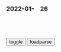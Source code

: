 ### 2022-01-　26

```note
```

<table id="tbc" style="white-space:pre-wrap">
</table>
<button onclick="toggleb()">toggle</button>
<button onclick="loadparse()">loadparse</button>
<br>
<!-- 🌸<br>🍅-　-🍑<hr>🍀 -->
<pre>
<textarea rows="30" cols="100" style="display: none" id="tar">

<font size="2"><b>
集结号：谷子地是高手，这把枪部队没人认识，他却一眼叫出名字！,影视,战争片,好看视频</b></font><br>
https://haokan.baidu.com/v?vid=9527363148213692403&sfrom=baidu-feed

<font size="1" style="color:#DCDCDC"><b>2022/2/9 上午10:37:49</b></font><br>

<font size="2"><b>
集结号：大叔来部队偷衣服，谁知大叔是炮兵，竟帮部队大忙,影视,战争片,好看视频</b></font><br>
https://haokan.baidu.com/v?vid=6332227274668275832&sfrom=baidu-feed

死也不能白死，烈属一家补七百斤小米，失踪呢，只给补二百斤。

<font size="1" style="color:#DCDCDC"><b>2022/1/25 下午11:07:50</b></font><br>

<font size="2"><b>
为什么大家都反感h服圈？看看梁宏达对此的解释，一针见血</b></font><br>
https://mbd.baidu.com/newspage/data/landingsuper?context=%7B%22nid%22%3A%22news_9588196514562613314%22%7D&n_type=-1&p_from=-1

而且现在的年轻人，穿h服大部分都是注重形式，而非内容，只是他们哗众取宠的一种方式罢了。

<font size="1" style="color:#DCDCDC"><b>2022/1/25 下午10:52:46</b></font><br>

<font size="2"><b>
豆瓣8.8！男生身上也存在性别歧视？只是想按照自己的想法过活，却被所有人说这是错的…_阿满</b></font><br>
https://www.sohu.com/a/363019777_100180234

我的故事说来话长

<font size="1" style="color:#DCDCDC"><b>2022/1/25 下午10:30:23</b></font><br>

<font size="2"><b>
黑人真的反对种族歧视？实际上他们只是反对自己被歧视</b></font><br>
https://view.inews.qq.com/a/20200922A0CDVR00

该男子最为无耻的一句话是：“因为我是美国人，而你是zg人，所以我想怎么骂你就怎么骂你。”

<font size="1" style="color:#DCDCDC"><b>2022/1/25 下午10:31:50</b></font><br>

<font size="2"><b>
黑人: 我们不反对种族歧视，我们只反对自己被歧视_哔哩哔哩_bilibili</b></font><br>
https://www.bilibili.com/video/av243687229

他们可能不同意这牌子，但他们不会过于激动。

所以你意思是说黑人生命不重要咯？
弹幕：要么就是理解能力有问题，要么就是故意找茬
弹幕：应该让个黑人拿试一下
弹幕：嗨猩猩没有进化完全
弹幕：黑人真是太无理取闹
弹幕：这个哥们儿挺好的
弹幕：美国的反右扩大化

没错，但你不能在这边说。你这样会被人打的，快点走吧，老兄。老兄，我只是告诉你，快离开这里吧。你肯定会惹上麻烦的，不能乱说。我只是劝告你。快点走，不然真的会。告诉过你了，老兄。快点卷纸走人吧，老兄。这太疯狂了，告诉过你了。

当我举起，所有人生命很重要的牌子，黑人非常情绪化。

<font size="1" style="color:#DCDCDC"><b>2022/1/25 下午10:15:12</b></font><br>

<font size="2"><b>
黑人想不被歧视，就拿出你的实力,搞笑,恶搞整蛊,好看视频</b></font><br>
https://haokan.baidu.com/v?vid=1377621453519237964&sfrom=baidu-feed

<font size="1" style="color:#DCDCDC"><b>2022/1/25 下午10:33:24</b></font><br>

<font size="2"><b>
【一点资讯】1936年柏林奥运会上希特勒说“我们不能不要脸”是真的吗？ www.yidianzixun.com</b></font><br>
http://www.yidianzixun.com/article/0KQOH4e1

储安平说：““几十万条粗壮的胳膊，像铁一样直的平伸着，没有一点颤动，没有一点下斜”——为什么没有，因为德国人都知道下斜的结果是什么？

<font size="1" style="color:#DCDCDC"><b>2022/1/25 下午10:39:50</b></font><br>

<font size="2"><b>
二战纳粹德国：将400名黑人混血儿强制节育，对黄种人又有多残忍_犹太人_希特勒_日本</b></font><br>
https://www.sohu.com/a/514975369_819718

希特勒在《我的奋斗》一书中直接表达了对黄种人的厌恶之情———他说：

“亚洲人都是黄皮的恶魔，贪婪且奸诈。”
对于日本人，希特勒给出的定位是“可以利用的劣等m族”。

这种说法只在《我的奋斗》第一版中出现过，在后续版本中就被删改了。

<font size="1" style="color:#DCDCDC"><b>2022/1/25 下午10:04:48</b></font><br>

<font size="2"><b>
“小恶魔”怒斥迪士尼白雪公主真人电影：标榜进步实则是“倒退”</b></font><br>
https://mbd.baidu.com/newspage/data/landingsuper?context=%7B%22nid%22%3A%22news_9567653166392496391%22%7D&n_type=-1&p_from=-1

丁拉基称，“（我）没有冒犯任何人的意思，但是当他们非常自豪地选一个拉丁裔女演员扮演白雪公主时，我还是挺吃惊的。可你们到头来还是在讲‘白雪公主和七个小矮人’的故事啊，站在旁观者的角度看看你们在做什么。反正这个对我来说毫无意义。”

丁拉基继续喊话片方：“你们在某个方面是进步了，但是你们还在拍那个该死的倒退的讲七个小矮人一起住在山洞里的故事，这特么是在干嘛？”

<font size="1" style="color:#DCDCDC"><b>2022/1/25 下午9:06:54</b></font><br>

<font size="2"><b>
美军又想挑事，F-35战机却在南部海域坠毁，俄媒：外部干扰所致</b></font><br>
https://mbd.baidu.com/newspage/data/landingsuper?context=%7B%22nid%22%3A%22news_10480933328765342120%22%7D&n_type=-1&p_from=-1

b字起名择日解签塔罗
无中生有，我不清楚。但是e媒这种捧杀人的软刀子手段，可谓用的炉火纯青啊。要担心啊。

y柳之杨
e媒别有用心，不可不警惕！

t妙珍05f
eg人说是被外界“神秘＂电子战系统干挠所致。 什么意思？明眼人看得出来，这是指谁？ 嫁祸于人？还是“递刀子＂？

<font size="1" style="color:#DCDCDC"><b>2022/1/25 下午8:50:47</b></font><br>

<font size="2"><b>
最后的王爷：伪满皇帝给王爷下旨，王爷霸气回应：凭什么给我下旨,影视,历史片,好看视频</b></font><br>
https://haokan.baidu.com/v?vid=4333186633680251301&sfrom=baidu-feed

鞍前马后的却是我们这些h人。

<font size="1" style="color:#DCDCDC"><b>2022/1/25 下午5:05:44</b></font><br>

<font size="2"><b>
影视：周z理辛苦和饺子馅，怎料mz席直接撒半碗辣椒，精彩了！,影视,战争片,好看视频</b></font><br>
https://haokan.baidu.com/v?vid=5212215161952450415&sfrom=baidu-feed

<font size="1" style="color:#DCDCDC"><b>2022/1/25 下午5:14:04</b></font><br>

<font size="2"><b>
z南海的年夜饭：mz席吃剩菜、zz理喝稀饭、邓公亲自下厨_网易订阅</b></font><br>
https://www.163.com/dy/article/GUH3D5F10540MHS6.html

<font size="1" style="color:#DCDCDC"><b>2022/1/25 下午5:13:24</b></font><br>

<font size="2"><b>
揭秘：张子善手指全是竹签，临死时指甲是黑色，越狱后回归组织,历史,zg历史,好看视频</b></font><br>
https://haokan.baidu.com/v?vid=12353965720017642640&sfrom=baidu-feed

x长娥太美
青山常在，子善长存

z腾亮颖17
野火烧不尽，春风吹又生，

m懂宇宙HYDvt
这是给群自善洗白的吗？

d橘黄
啥意思啊，是不是要给张子善平反？

<font size="1" style="color:#DCDCDC"><b>2022/1/25 下午4:53:01</b></font><br>

<font size="2"><b>
这是什么“神仙”年画？冬奥来了！</b></font><br>
https://mbd.baidu.com/newspage/data/landingsuper?context=%7B%22nid%22%3A%22news_9208806797617650284%22%7D&n_type=-1&p_from=-1

https://pics7.baidu.com/feed/a08b87d6277f9e2f92183084bdca212db999f315.jpeg?token=f0bcdaebe3807422213b3f5bdd12198a.jpg

<font size="1" style="color:#DCDCDC"><b>2022/1/25 下午4:47:38</b></font><br>

未来地球变成一片炼狱，为了活着，人类反而“进化”成了白骨模样
https://mbd.baidu.com/newspage/data/videolanding?nid=sv_9058849209775008294&sourceFrom=pc_feedlist

<font size="1" style="color:#DCDCDC">2022-04-26</font>

<font size="2"><b>
人类灭绝20年后会怎样？只见一堆白骨开飞机，最后结局却让人泪目,社会,奇闻轶事,好看视频</b></font><br>
https://haokan.baidu.com/v?vid=9973095515193232601&sfrom=baidu-feed

All combat units lost.
The war is over.
全部战斗单元丧失，战争结束。

另外一边两只丹顶鹤踩着炮管翩翩起舞，梅花鹿也走进了破败的城市。地球迟早会再次焕发生机，而人类则永远消失在了历史的长河里。

<font size="1" style="color:#DCDCDC"><b>2022/1/25 下午4:38:46</b></font><br>

<font size="2"><b>
一九四二：河南灾情严重，官员还贪腐盛行，蒋介石彻底被激怒了,影视,战争片,好看视频</b></font><br>
https://haokan.baidu.com/v?vid=1390023189091209320&sfrom=baidu-feed

这次我要关一批，杀一批。

<font size="1" style="color:#DCDCDC"><b>2022/1/25 下午4:15:50</b></font><br>

<font size="2"><b>
王朝：雍正借宿遭人暗算，谁知李卫一桶洗脚水，直接拯救四爷小命,影视,历史片,好看视频</b></font><br>
https://haokan.baidu.com/v?vid=1914396803897619498&sfrom=baidu-feed

庄主的老太爷是士绅，他姐夫又是现任g，当然不用交税纳粮了。

<font size="1" style="color:#DCDCDC"><b>2022/1/25 下午4:06:10</b></font><br>

<font size="2"><b>
将美国急救体系“系统性失败”描述称“暖心故事”，美国媒体报道翻车</b></font><br>
https://mbd.baidu.com/newspage/data/landingsuper?context=%7B%22nid%22%3A%22news_8944378954051296788%22%7D&n_type=-1&p_from=-1

<font size="1" style="color:#DCDCDC"><b>2022/1/25 下午3:59:40</b></font><br>

<font size="2"><b>
b基纳法索j方宣布解除总统职务，zg大使馆提醒加强安全防范</b></font><br>
https://mbd.baidu.com/newspage/data/landingsuper?context=%7B%22nid%22%3A%22news_9537847257265116933%22%7D&n_type=-1&p_from=-1

<font size="1" style="color:#DCDCDC"><b>2022/1/25 下午3:28:21</b></font><br>

<font size="2"><b>
新三国：曹丕潜龙飞九天，承继帝位大汉落幕！这段看了三遍,影视,历史片,好看视频</b></font><br>
https://haokan.baidu.com/v?vid=6657658799015942775&sfrom=baidu-feed

陛下休要糊涂，乾坤流转，万象更新，此乃天道也。岂是一介庸君所能阻挡。

<font size="1" style="color:#DCDCDC"><b>2022/1/25 下午3:25:00</b></font><br>

<font size="2"><b>
大明：皇上让守城将士放行，将士却把皇上当狗，当场踩断腿,影视,历史片,好看视频</b></font><br>
https://haokan.baidu.com/v?vid=14352993724764712825&sfrom=baidu-feed

<font size="1" style="color:#DCDCDC"><b>2022/1/25 下午3:21:20</b></font><br>

<font size="2"><b>
借疫情等挑动网m对立引发网b？整治！</b></font><br>
https://mbd.baidu.com/newspage/data/landingsuper?context=%7B%22nid%22%3A%22news_10717676873980492200%22%7D&n_type=-1&p_from=-1

<font size="1" style="color:#DCDCDC"><b>2022/1/25 下午3:14:08</b></font><br>

<font size="2"><b>
一个绝对m主的g度，每个人如同商品，差评多了就被销毁,搞笑,恶搞整蛊,好看视频</b></font><br>
https://haokan.baidu.com/v?vid=17624949445264908499&sfrom=baidu-feed

小艾轻松侵入他们的网络，并推送了很多利好消息。
向网络发送两千万条留言。

如果有人去查证呢？
别担心，他们不会。

小艾又捏造出一段视频，把小黑塑造成退役老兵兼爱狗人士。mz受此影响，开始疯狂点赞。

mz可以恶搞，可以质疑，可以批判。
砖z必须严厉，必须赞颂，必须服从。

<font size="1" style="color:#DCDCDC"><b>2022/1/25 下午2:45:23</b></font><br>

<font size="2"><b>
美媒质问zg：“为什么不庆祝武hf城两周年？” 翻车</b></font><br>
https://mbd.baidu.com/newspage/data/landingsuper?context=%7B%22nid%22%3A%22news_9547850717054404396%22%7D&n_type=-1&p_from=-1

d古龙兰9h
看到美媒二字就反感！ 不用看文章、就知道胡说八道、或者造谣、或者搬弄是非、…… 总之: 美媒=造谣+胡说+横行八道。 😄😄😄😄

<font size="1" style="color:#DCDCDC"><b>2022/1/25 下午2:41:43</b></font><br>

<font size="2"><b>
新三国：曹丕称帝大h亡了，刘备：h室不在，功名大业又有何用？,影视,历史片,好看视频</b></font><br>
https://haokan.baidu.com/v?vid=11960135151265402452&sfrom=baidu-feed

k尽甘来V
多读读书，别被电视蒙蔽了

<font size="1" style="color:#DCDCDC"><b>2022/1/25 下午3:02:39</b></font><br>

<font size="2"><b>
运送油脂罪，你听说过吗，脑洞短片《此路不通》,文化,广告设计,好看视频</b></font><br>
https://haokan.baidu.com/v?vid=12506741841733913734&sfrom=baidu-feed

y鹤艳吟
你替泰g广告说话，得了多少好处

美好相敬如宾
泰语有点像壮族话啊，竟然能听得懂一点😂😂😂😂

潘少夫
同宗异流！一个祖先，所以最基本的 日常语基本上一样，算是一个民族！

love丿喵喵
泰g一大半人口是壮族人

<font size="1" style="color:#DCDCDC"><b>2022/1/25 下午2:03:18</b></font><br>

<font size="2"><b>
“只要你在的街道没有封闭起来 你就可以回来” 网友瞬间破防了</b></font><br>
https://mbd.baidu.com/newspage/data/landingsuper?context=%7B%22nid%22%3A%22news_9299555913226331707%22%7D&n_type=-1&p_from=-1

vz你的伤口
   真的破防了，作为北方人的我~唉！人家发达是有原因的！哪像我们：就会拉横幅！恶意返乡！

武hVS上海
别那么容易就破防泪奔泪目好吗 羡慕是真羡慕 发达地区自然有它发达的道理 不像某省某市

l小白123
我在天津，现在天津疫情没事了，出天津居然需要离津证明，还必须有接收证明，老家不给开接收证明，我也是无语了

l小白123
主要我在宁河这边一点事没有

h景时代园林
经济靠前也是有原因的

w友007CN
你以为呢，封小区的多的是。主要是什么呢？看史记

z蓝的天空空JOJO
你知道的太多了

<font size="1" style="color:#DCDCDC"><b>2022/1/25 下午2:08:57</b></font><br>

<font size="2"><b>
一九四二：灾m刚到陕西，没想到被当b的堵路，还开枪威胁往回走,影视,战争片,好看视频</b></font><br>
https://haokan.baidu.com/v?vid=13874594842233685351&sfrom=baidu-feed

<font size="1" style="color:#DCDCDC"><b>2022/1/25 下午2:23:13</b></font><br>

<font size="2"><b>
战g：孙膑的辨别刺客之法，刺客到死都想不明白，自己怎么暴露的,影视,历史片,好看视频</b></font><br>
https://haokan.baidu.com/v?vid=15852792461771715249&sfrom=baidu-feed

大灾之后，恐灾m入城闹事，四城一直紧闭，城内只出不进。

必是随这批灾m进入都城。
　这数百人好办，还都在城郭施粥，待我连夜把他们杀光。

查刺客不假，此计更可查出藏于我g透露消息的奸细。

<font size="1" style="color:#DCDCDC"><b>2022/1/27 下午2:19:27</b></font><br>

<font size="2"><b>
1942：灾m问j察怎么才能证明我们是灾m？经典一问一答,影视,战争片,好看视频</b></font><br>
https://haokan.baidu.com/v?vid=9638298459784611272&sfrom=baidu-feed

第一战区z治部和洛阳市z府联合公告，
为了严防奸细和整顿市容，非洛阳市m一律不准进城。

死了好，少受罪，早死早托生。再托生，千万别托生到这了。

<font size="1" style="color:#DCDCDC"><b>2022/1/26 下午1:34:19</b></font><br>

<font size="2"><b>
那些只知道半句的古诗词，前人田地后人收下句是什么？道理很实在</b></font><br>
https://baijiahao.baidu.com/s?id=1688392234968276773&wfr=spider&for=pc

曹松的《己亥岁二首》中的一首：

泽国江山入战图，生民何计乐樵苏。凭君莫话封侯事，一将功成万骨枯。

范仲淹已经创作了这类句式，在他的《书扇示门人》中，是这样写的：

一派青山景色幽，前人田地后人收。后人收得休欢喜，还有收人在后头。

<font size="1" style="color:#DCDCDC"><b>2022/1/25 下午1:46:44</b></font><br>

<font size="2"><b>
一定别惹爆破工程师，因为他们有仇必“爆”，分分钟就开炸,搞笑,吐槽视频,好看视频</b></font><br>
https://haokan.baidu.com/v?vid=8595302199180023528&sfrom=baidu-feed

<font size="1" style="color:#DCDCDC"><b>2022/1/25 下午1:28:00</b></font><br>

<font size="2"><b>
这部经典武侠动作电影，明星太多，连张学友都只能演一个配角,影视,武侠片,好看视频</b></font><br>
https://haokan.baidu.com/v?vid=11978692816730800372&sfrom=baidu-feed

笑傲江湖，沧海一声笑。

<font size="1" style="color:#DCDCDC"><b>2022/1/25 上午11:16:08</b></font><br>

<font size="2"><b>
爱尔兰被告知：e罗斯要在自家附近军演！</b></font><br>
https://mbd.baidu.com/newspage/data/landingsuper?context=%7B%22nid%22%3A%22news_9663731507490644976%22%7D&n_type=-1&p_from=-1

<font size="1" style="color:#DCDCDC"><b>2022/1/25 上午11:12:33</b></font><br>

<font size="2"><b>
难挽败局！联合g63：19通过决议，要求e归还领土，zg也帮不了,军事,环球军事,好看视频</b></font><br>
https://haokan.baidu.com/v?vid=4953657683750529896&sfrom=baidu-feed

c乐戎4L
克里米亚是eg支持公投独立，外蒙古也是在苏联的支持下公投出去的。
　winheroant
　性质不一样，公投回归祖g可以！公投分裂gj就不行！！

g公子2世
笑死，别人就是历史遗留问题，自己就是自古以为，举个例子吧，大陆本来就是你哥哥的，弟弟后来抢了还剩唯一的，从来都没占领过却说以前就是我的，可是那地方住的都是哥哥的人

ncj
美g现在正在以同样的手段分离t湾

p初曼050
当年车臣也是全mg决通过独立。

h边臭石头
不讲正义和原则，为了利益魔鬼都可以投靠，最终会被全世界孤立和唾弃！

<font size="1" style="color:#DCDCDC"><b>2022/1/25 上午10:50:09</b></font><br>

<font size="2"><b>
《史记》中记载“贪如狼，狠如羊”，为什么说“狠如羊”？</b></font><br>
https://baijiahao.baidu.com/s?id=1686676401833833529&wfr=spider&for=pc

《史记·项羽本纪》中记载：猛如虎，狠如羊，贪如狼，强不可使者，皆斩之。

<font size="1" style="color:#DCDCDC"><b>2022/1/25 上午10:45:16</b></font><br>

<font size="2"><b>
新三国：陆逊有先见之明，知道东吴将士们有去无回，出面阻拦,影视,历史片,好看视频</b></font><br>
https://haokan.baidu.com/v?vid=558838266516285989&sfrom=baidu-feed

东吴的儿郎们啊，你们好惨啊。真是送羊入虎口，抱薪救大火啊。今日送君去，不得见君还。惨啊，惨啊。

主公啊，给东吴的老人们，留几个儿郎吧。给东吴的女人们留几个丈夫吧。

盲人骑瞎马，夜半临深渊。我东吴大好江山，无救了。

<font size="1" style="color:#DCDCDC"><b>2022/1/25 上午10:28:24</b></font><br>

<font size="2"><b>
被突然全网下架的动画，好在我保留了资源，足以让男观众陷入狂欢,动漫,动漫综合,好看视频</b></font><br>
https://haokan.baidu.com/v?vid=9711716708903560751&sfrom=baidu-feed

骷髅13—女王蜂

<font size="1" style="color:#DCDCDC"><b>2022/1/25 上午10:20:11</b></font><br>

</textarea>
</pre>
<!-- 🍀<br>🍑-　-🍅<hr>🌸 -->

```tip
```

<script src="https://cdn.jsdelivr.net/npm/jquery@3.5.1/dist/jquery.min.js"></script>

<link rel="stylesheet" href="https://cdn.jsdelivr.net/gh/fancyapps/fancybox@3.5.7/dist/jquery.fancybox.min.css" />
<script src="https://cdn.jsdelivr.net/gh/fancyapps/fancybox@3.5.7/dist/jquery.fancybox.min.js"></script>

<script type="text/javascript">

var __urlRegex = /(\b(https?|ftp|file):\/\/[-A-Z0-9+&@#\/%?=~_|!:,.;]*[-A-Z0-9+&@#\/%=~_|])/ig;
var __imgRegex = /\.(?:jpe?g|gif|png|webp)$/i;

loadparse();

function parseURL($string){

    var exp = __urlRegex;
    return $string.replace(exp,function(match){
            __imgRegex.lastIndex=0;
            if(__imgRegex.test(match)){
                return '<a data-fancybox="gallery" href="' + match.replace("/p=700", "")
                 + '"><img src="' + match.replace("/p=700", "/p=160x200")+'" width="64"></a>';
            }
            else{
                return '<a href="' + match + '" target="_blank">' + match + '</a>';
            }
        }
    );
}

function loadparse() {
  tbc.innerHTML = parseURL(tar.value);
}

function toggleb() {
  var x = document.getElementById("tar");
  if (x.style.display === "none") {
    x.style.display = "";
  } else {
    x.style.display = "none";
  }
}

</script>
